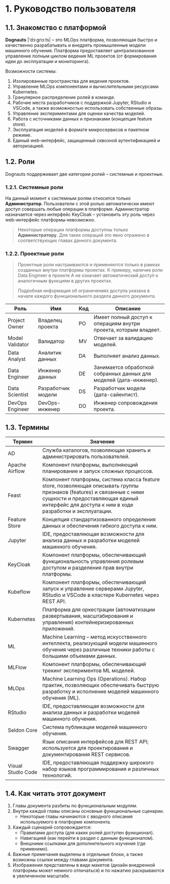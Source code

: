<!--|1|-->
# 1. Руководство пользователя
## 1.1. Знакомство с платформой

**Dognauts** |'dɔːɡnɔːts| – это MLOps платформа, позволяющая быстро и качественно
разрабатывать и внедрять промышленные модели машинного обучения. Платформа
предоставляет централизованное управление полным циклом ведения ML проектов (от
формирования идеи до эксплуатации и мониторинга).

Возможности системы:

1. Изолированные пространства для ведения проектов.
2. Управление MLOps компонентами и вычислительными ресурсами Kubernetes.
3. Гранулярное распределение ролей в команде.
4. Рабочие места разработчиков с поддержкой Jupyter, RStudio и VSCode, а также возможностью использовать собственные образы.
5. Управление экспериментами для оценки качества моделей.
6. Работа с источниками данных и признаками (концепция feature store).
7. Эксплуатация моделей в формате микросервисов и пакетном режиме.
8. Единый web-интерфейс, защищенный сквозной аутентификацией и авторизацией.

## 1.2. Роли
Dognauts поддерживает две категории ролей – системные и проектные.

### 1.2.1. Системные роли
На данный момент к системным ролям относится только **Администратор**. Пользователи с этой ролью автоматически имеют доступ совершать любые операции в платформе. Администратор назначается через интерфейс KeyCloak – установить эту роль через web-интерфейс платформы невозможно.

> Некоторые операции платформы доступны только **Администратору**. Для таких операций
это явно отражено в соответствующих главах данного документа.
### 1.2.2. Проектные роли

> Проектные роли настраиваются и применяются только в рамках созданных внутри платформы проектах. К примеру, наличие роли Data Engineer в проекте А не означает автоматический доступ к аналогичным функциям в других проектах.
>
>Подробная информация об ограничениях доступа указана в начале каждого функционального раздела данного документа.

|Роль             |Имя                 |Код |Описание                                                            |
|-----------------|--------------------|----|--------------------------------------------------------------------|
| Project Owner   | Владелец проекта   | PO | Имеет полный доступ к операциям внутри проекта, которым владеет.   |
| Model Validator | Валидатор          | MV | Отвечает за валидацию моделей.                                     |
| Data Analyst    | Аналитик данных    | DA | Выполняет анализ данных.                                           |
| Data Engineer   | Инженер данных     | DE | Занимается обработкой собранных данных для моделей (дата-инженер). |
| Data Scientist  | Разработчик модели | DS | Разработчик модели (дата-сайентист).                               |
| DevOps Engineer | DevOps-инженер     | DO | Инженер сопровождения проекта.                                     |


## 1.3. Термины

| Термин                        |  Значение                                                                                                                                                                                                                       |
|-------------------------------|-------------------------------------------------------------------------------------------------------------------------------------------------------------------------------------------------------------------------|
| AD                            | Служба каталогов, позволяющая хранить и администрировать пользователей.                                                                                                                                                 |
| Apache Airflow                | Компонент платформы, выполняющий планирование и запуск сложных процессов.                                                                                                                                               |
| Feast                         | Компонент платформы, система класса feature store, позволяющая описывать группы признаков (features) и связанные с ними сущности и предоставляющая единый интерфейс для доступа к ним в ходе разработки и эксплуатации. |
| Feature Store                 | Концепция стандартизованного определения данных и обеспечения гибкого доступа к ним.                                                                                                                                    |
| Jupyter                       | IDE, предоставляющая возможности для анализа данных и разработки моделей машинного обучения.                                                                                                                            |
| KeyCloak                      | Компонент платформы, обеспечивающий функциональность управления ролевым доступом и разделения прав внутри платформы.                                                                                                    |
| Kubeflow                      | Компонент платформы, обеспечивающий запуск и управление серверами Jupyter, RStudio и VSCode в кластере Kubernetes через REST API.                                                                                       |
| Kubernetes                    | Платформа для оркестрации (автоматизации развертывания, масштабирования и управления) контейнеризированных приложений.                                                                                                  |
| ML                            | Machine Learning – метод искусственного интеллекта, реализующий модели машинного обучения через различные техники работы с большими объемами данных.                                                                    |
| MLFlow                        | Компонент платформы, обеспечивающий трекинг экспериментов ML моделей.                                                                                                                                                   |
| MLOps                         | Machine Learning Ops (Operations). Набор практик, позволяющих обеспечивать быструю разработку и исполнение моделей машинного обучения (ML).                                                                             |
| RStudio                       | IDE, предоставляющая возможности для анализа данных и разработки моделей машинного обучения.                                                                                                                            |
| Seldon Core                   | Система публикации моделей машинного обучения.                                                                                                                                                                          |
| Swagger                       | Язык описания интерфейсов для REST API; используется для проектирования и документирования REST сервисов.                                                                                                               |
| Visual Studio Code            | IDE, предоставляющая поддержку широкого набор языков программирования и различных технологий.                                                                                                                           |                                                                                                                                                                                                                       |

## 1.4. Как читать этот документ

1. Главы документа разбиты по функциональным модулям.
2. Внутри каждой главы описаны основные функциональные сценарии.
    * Некоторые главы начинаются с вводного описания используемого в платформе компонента.
3. Каждый сценарий сопровождается:
    * Правилами доступа (для каких ролей доступен функционал).
    * Навигацией (как перейти в раздел с данным функционалом).
    * Внешними ссылками для дополнительного изучения (где применимо).
4. Важные примечания выделены в отдельные блоки, а также возможны ссылки между главами документа.
5. Изображения представлены в виде макетов (дизайн внедренной платформы может немного отличаться) и по нажатию раскрываются в увеличенном масштабе.
